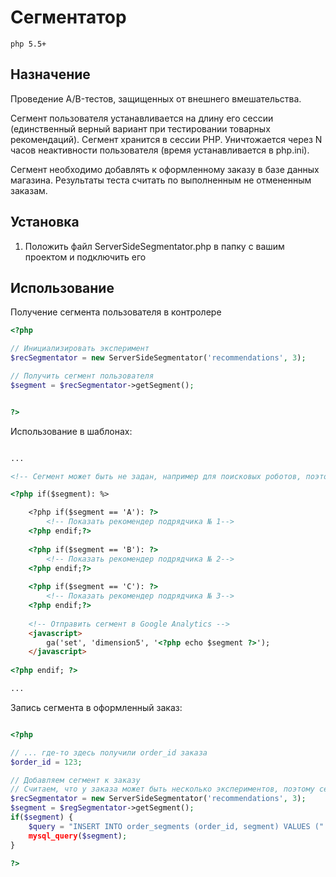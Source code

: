 # Сегментатор #

`php 5.5+`
 
## Назначение ## 

Проведение A/B-тестов, защищенных от внешнего вмешательства.

Сегмент пользователя устанавливается на длину его сессии (единственный верный вариант при тестировании товарных рекомендаций). Сегмент хранится в сессии PHP. Уничтожается через N часов неактивности пользователя (время устанавливается в php.ini).

Сегмент необходимо добавлять к оформленному заказу в базе данных магазина. Результаты теста считать по выполненным не отмененным заказам.


## Установка ##

1. Положить файл ServerSideSegmentator.php в папку с вашим проектом и подключить его

## Использование ##

Получение сегмента пользователя в контролере

```php
<?php

// Инициализировать эксперимент
$recSegmentator = new ServerSideSegmentator('recommendations', 3);

// Получить сегмент пользователя
$segment = $recSegmentator->getSegment();


?>
```

Использование в шаблонах:

```html

...

<!-- Сегмент может быть не задан, например для поисковых роботов, поэтому проверяем его наличие -->

<?php if($segment): %>

	<?php if($segment == 'A'): ?>
		<!-- Показать рекомендер подрядчика № 1-->
	<?php endif;?>
	
	<?php if($segment == 'B'): ?>
		<!-- Показать рекомендер подрядчика № 2-->
	<?php endif;?>
	
	<?php if($segment == 'C'): ?>
		<!-- Показать рекомендер подрядчика № 3-->
	<?php endif;?>
	
	<!-- Отправить сегмент в Google Analytics -->
	<javascript>
		ga('set', 'dimension5', '<?php echo $segment ?>');
	</javascript>
	
<?php endif; ?>

...

```

Запись сегмента в оформленный заказ:

```php

<?php

// ... где-то здесь получили order_id заказа
$order_id = 123;

// Добавляем сегмент к заказу
// Считаем, что у заказа может быть несколько экспериментов, поэтому сегменты пишем в отдельную таблицу "order_segments"
$recSegmentator = new ServerSideSegmentator('recommendations', 3);
$segment = $regSegmentator->getSegment();
if($segment) {
	$query = "INSERT INTO order_segments (order_id, segment) VALUES (" . $order_id . ", '" . $segment . "');";
	mysql_query($segment);
}

?>


```
